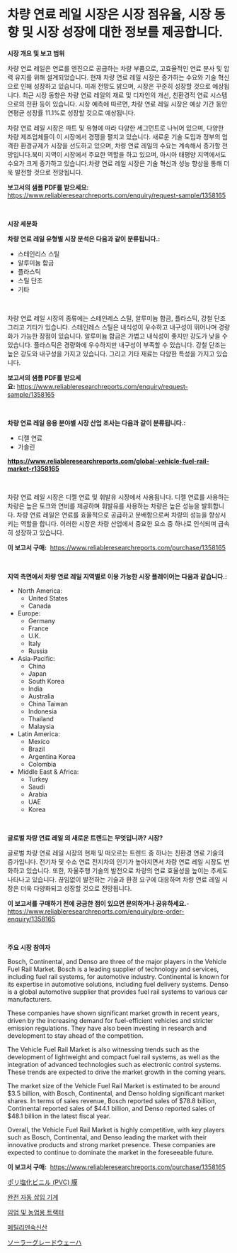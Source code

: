 <p><h1>차량 연료 레일 시장은 시장 점유율, 시장 동향 및 시장 성장에 대한 정보를 제공합니다.</h1></p><p><strong>시장 개요 및 보고 범위</strong></p>
<p><p>차량 연료 레일은 연료를 엔진으로 공급하는 차량 부품으로, 고효율적인 연료 분사 및 압력 유지를 위해 설계되었습니다. 현재 차량 연료 레일 시장은 증가하는 수요와 기술 혁신으로 인해 성장하고 있습니다. 미래 전망도 밝으며, 시장은 꾸준히 성장할 것으로 예상됩니다. 최근 시장 동향은 차량 연료 레일의 재료 및 디자인의 개선, 친환경적 연료 시스템으로의 전환 등이 있습니다. 시장 예측에 따르면, 차량 연료 레일 시장은 예상 기간 동안 연평균 성장률 11.1%로 성장할 것으로 예상됩니다.</p><p>차량 연료 레일 시장은 파트 및 유형에 따라 다양한 세그먼트로 나뉘어 있으며, 다양한 차량 제조업체들이 이 시장에서 경쟁을 펼치고 있습니다. 새로운 기술 도입과 정부의 엄격한 환경규제가 시장을 선도하고 있으며, 차량 연료 레일의 수요는 계속해서 증가할 전망입니다.북미 지역이 시장에서 주요한 역할을 하고 있으며, 아시아 태평양 지역에서도 수요가 크게 증가하고 있습니다.차량 연료 레일 시장은 기술 혁신과 성능 향상을 통해 더욱 발전할 것으로 전망됩니다.</p></p>
<p><strong>보고서의 샘플 PDF를 받으세요:</strong> <a href="https://www.reliableresearchreports.com/enquiry/request-sample/1358165">https://www.reliableresearchreports.com/enquiry/request-sample/1358165</a></p>
<p>&nbsp;</p>
<p><strong>시장 세분화</strong></p>
<p><strong>차량 연료 레일 유형별 시장 분석은 다음과 같이 분류됩니다.:</strong></p>
<p><ul><li>스테인리스 스틸</li><li>알루미늄 합금</li><li>플라스틱</li><li>스틸 단조</li><li>기타</li></ul></p>
<p>&nbsp;</p>
<p><p>차량 연료 레일 시장의 종류에는 스테인레스 스틸, 알루미늄 합금, 플라스틱, 강철 단조 그리고 기타가 있습니다. 스테인레스 스틸은 내식성이 우수하고 내구성이 뛰어나며 경량화가 가능한 장점이 있습니다. 알루미늄 합금은 가볍고 내식성이 좋지만 강도가 낮을 수 있습니다. 플라스틱은 경량화에 우수하지만 내구성이 부족할 수 있습니다. 강철 단조는 높은 강도와 내구성을 가지고 있습니다. 그리고 기타 재료는 다양한 특성을 가지고 있습니다.</p></p>
<p><strong>보고서의 샘플 PDF를 받으세요:</strong>&nbsp;<a href="https://www.reliableresearchreports.com/enquiry/request-sample/1358165">https://www.reliableresearchreports.com/enquiry/request-sample/1358165</a></p>
<p>&nbsp;</p>
<p><strong> 차량 연료 레일 응용 분야별 시장 산업 조사는 다음과 같이 분류됩니다.:</strong></p>
<p><ul><li>디젤 연료</li><li>가솔린</li></ul></p>
<p><strong><a href="https://www.reliableresearchreports.com/global-vehicle-fuel-rail-market-r1358165">https://www.reliableresearchreports.com/global-vehicle-fuel-rail-market-r1358165</a></strong></p>
<p>&nbsp;</p>
<p><p>차량 연료 레일 시장은 디젤 연료 및 휘발유 시장에서 사용됩니다. 디젤 연료를 사용하는 차량은 높은 토크와 연비를 제공하며 휘발유를 사용하는 차량은 높은 성능을 발휘합니다. 차량 연료 레일은 연료를 효율적으로 공급하고 분배함으로써 차량의 성능을 향상시키는 역할을 합니다. 이러한 시장은 차량 산업에서 중요한 요소 중 하나로 인식되며 급속히 성장하고 있습니다.</p></p>
<p><strong>이 보고서 구매:</strong>&nbsp; <a href="https://www.reliableresearchreports.com/purchase/1358165">https://www.reliableresearchreports.com/purchase/1358165</a></p>
<p>&nbsp;</p>
<p><strong>지역 측면에서 차량 연료 레일 지역별로 이용 가능한 시장 플레이어는 다음과 같습니다.:</strong></p>
<p><ul>
    <li>
        North America:
        <ul>
            <li>United States</li>
            <li>Canada</li>
        </ul>
    </li>
    <li>
        Europe:
        <ul>
            <li>Germany</li>
            <li>France</li>
            <li>U.K.</li>
            <li>Italy</li>
            <li>Russia</li>
        </ul>
    </li>
    <li>
        Asia-Pacific:
        <ul>
            <li>China</li>
            <li>Japan</li>
            <li>South Korea</li>
            <li>India</li>
            <li>Australia</li>
            <li>China Taiwan</li>
            <li>Indonesia</li>
            <li>Thailand</li>
            <li>Malaysia</li>
        </ul>
    </li>
    <li>
        Latin America:
        <ul>
            <li>Mexico</li>
            <li>Brazil</li>
            <li>Argentina Korea</li>
            <li>Colombia</li>
        </ul>
    </li>
    <li>
        Middle East & Africa:
        <ul>
            <li>Turkey</li>
            <li>Saudi</li>
            <li>Arabia</li>
            <li>UAE</li>
            <li>Korea</li>
        </ul>
    </li>
    </ul></p>
<p>&nbsp;</p>
<p><strong>글로벌 차량 연료 레일 의 새로운 트렌드는 무엇입니까? 시장?</strong></p>
<p><p>글로벌 차량 연료 레일 시장의 현재 및 떠오르는 트렌드 중 하나는 친환경 연료 기술의 증가입니다. 전기차 및 수소 연료 전지차의 인기가 높아지면서 차량 연료 레일 시장도 변화하고 있습니다. 또한, 자율주행 기술의 발전으로 차량의 연료 효율성을 높이는 추세도 나타나고 있습니다. 끊임없이 발전하는 기술과 환경 요구에 대응하며 차량 연료 레일 시장은 더욱 다양화되고 성장할 것으로 전망됩니다.</p></p>
<p><strong>이 보고서를 구매하기 전에 궁금한 점이 있으면 문의하거나 공유하세요.</strong>- <a href="https://www.reliableresearchreports.com/enquiry/pre-order-enquiry/1358165">https://www.reliableresearchreports.com/enquiry/pre-order-enquiry/1358165</a></p>
<p>&nbsp;</p>
<p><strong>주요 시장 참여자</strong></p>
<p><p>Bosch, Continental, and Denso are three of the major players in the Vehicle Fuel Rail Market. Bosch is a leading supplier of technology and services, including fuel rail systems, for automotive industry. Continental is known for its expertise in automotive solutions, including fuel delivery systems. Denso is a global automotive supplier that provides fuel rail systems to various car manufacturers.</p><p>These companies have shown significant market growth in recent years, driven by the increasing demand for fuel-efficient vehicles and stricter emission regulations. They have also been investing in research and development to stay ahead of the competition.</p><p>The Vehicle Fuel Rail Market is also witnessing trends such as the development of lightweight and compact fuel rail systems, as well as the integration of advanced technologies such as electronic control systems. These trends are expected to drive the market growth in the coming years.</p><p>The market size of the Vehicle Fuel Rail Market is estimated to be around $3.5 billion, with Bosch, Continental, and Denso holding significant market shares. In terms of sales revenue, Bosch reported sales of $78.8 billion, Continental reported sales of $44.1 billion, and Denso reported sales of $48.1 billion in the latest fiscal year.</p><p>Overall, the Vehicle Fuel Rail Market is highly competitive, with key players such as Bosch, Continental, and Denso leading the market with their innovative products and strong market presence. These companies are expected to continue to dominate the market in the foreseeable future.</p></p>
<p><strong>이 보고서 구매:</strong>&nbsp;&nbsp;<a href="https://www.reliableresearchreports.com/purchase/1358165">https://www.reliableresearchreports.com/purchase/1358165</a></p>
<p><p><a href="https://github.com/lily-u-genius/Market-Research-Report-List-1/blob/main/300674791633.md">ポリ塩化ビニル (PVC) 膜</a></p><p><a href="https://github.com/camron674/Market-Research-Report-List-1/blob/main/901327484442.md">완전 자동 삽입 기계</a></p><p><a href="https://github.com/ROBERTS65DAVID/Market-Research-Report-List-1/blob/main/675662984443.md">임업 및 농업용 트랙터</a></p><p><a href="https://medium.com/@cierrahayes645/%EB%A9%94%ED%8B%B8%EB%A6%AC%EB%8D%B4%EC%88%99%EC%8B%A0%EC%82%B0-%EC%8B%9C%EC%9E%A5-%EB%8F%99%ED%96%A5-%EB%B0%8F-%EC%8B%9C%EC%9E%A5-%EB%B6%84%EC%84%9D%EC%9D%80-2024-2031%EB%85%84-%EA%B8%B0%EA%B0%84%EC%9D%84-%EB%8C%80%EC%83%81%EC%9C%BC%EB%A1%9C-%EC%98%88%EC%B8%A1%EB%90%98%EC%97%88%EC%8A%B5%EB%8B%88%EB%8B%A4-9dca431e3c30">메틸리덴숙신산</a></p><p><a href="https://github.com/dandier2003/Market-Research-Report-List-1/blob/main/152451891632.md">ソーラーグレードウェーハ</a></p></p>